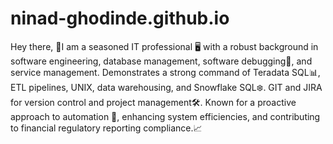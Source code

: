 # ninad-ghodinde.github.io
Hey there,
🌟I am a seasoned IT professional 🖥️ with a robust background in software engineering, database management, software debugging🐞, and service management. Demonstrates a strong command of Teradata SQL📊, ETL pipelines, UNIX, data warehousing, and Snowflake SQL❄️. GIT and JIRA for version control and project management🛠️. Known for a proactive approach to automation 🤖, enhancing system efficiencies, and contributing to financial regulatory reporting compliance.📈

